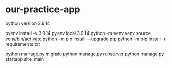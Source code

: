 # our-practice-app

python version 3.9.14

pyenv install -v 3.9.14
pyenv local 3.9.14
python -m venv venv
source venv/bin/activate
python -m pip install --upgrade pip
python -m pip install -r requirements.txt

python manage.py migrate
python manage.py runserver
python manage.py startapp site_main